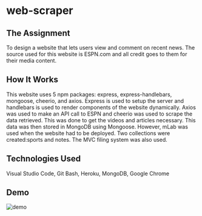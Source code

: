 # web-scraper

## The Assignment

To design a website that lets users view and comment on recent news. The source used for this website is ESPN.com and all credit goes to them for their media content.

## How It Works

This website uses 5 npm packages: express, express-handlebars, mongoose, cheerio, and axios. Express is used to setup the server and handlebars is used to render components of the website dynamically. Axios was used to make an API call to ESPN and cheerio was used to scrape the data retrieved. This was done to get the videos and articles necessary. This data was then stored in MongoDB using Mongoose. However, mLab was used when the website had to be deployed. Two collections were created:sports and notes. The MVC filing system was also used.

## Technologies Used

Visual Studio Code, Git Bash, Heroku, MongoDB, Google Chrome

## Demo

![demo](public/assets/images/demo.gif)


